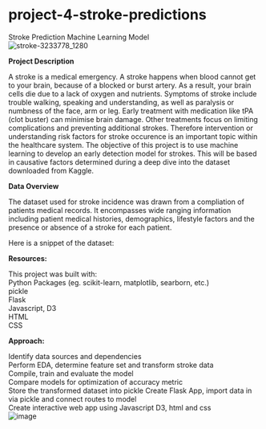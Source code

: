 # project-4-stroke-predictions
Stroke Prediction Machine Learning Model  
![stroke-3233778_1280](https://github.com/RLButch/project-4-stroke-predictions/assets/122842203/26120b59-40df-4e71-94ef-acf465316a07)    

**Project Description**    

A stroke is a medical emergency. A stroke happens when blood cannot get to your brain, because of a blocked or burst artery. As a result, your brain cells die due to a lack of oxygen and nutrients.
Symptoms of stroke include trouble walking, speaking and understanding, as well as paralysis or numbness of the face, arm or leg.
Early treatment with medication like tPA (clot buster) can minimise brain damage. Other treatments focus on limiting complications and preventing additional strokes. Therefore intervention or understanding risk factors for stroke occurence is an important topic within the healthcare system. The objective of this project is to use machine learning to develop an early detection model for strokes. This will be based in causative factors determined during a deep dive into the dataset downloaded from Kaggle.

**Data Overview**    

The dataset used for stroke incidence was drawn from a compliation of patients medical records. It encompasses wide ranging information including patient medical histories, demographics, lifestyle factors and the presence or absence of a stroke for each patient.

Here is a snippet of the dataset:    


**Resources:**     

This project was built with:  
Python Packages (eg. scikit-learn, matplotlib, searborn, etc.)     
pickle     
Flask     
Javascript, D3      
HTML  
CSS  

**Approach:**    

Identify data sources and dependencies  
Perform EDA, determine feature set and transform stroke data  
Compile, train and evaluate the model  
Compare models for optimization of accuracy metric  
Store the transformed dataset into pickle
Create Flask App, import data in via pickle and connect routes to model  
Create interactive web app using Javascript D3, html and css  
![image](https://github.com/RLButch/project-4-stroke-predictions/assets/122842203/a016ecaf-0907-4c6b-b839-98350bdb17cc)




